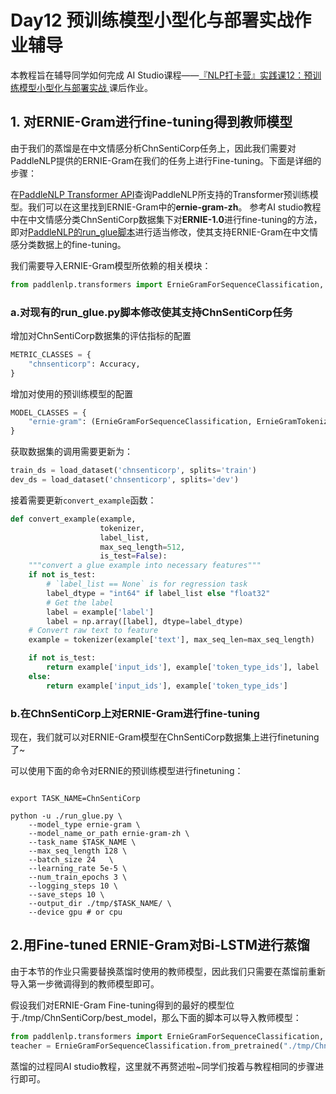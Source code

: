 # Day12 预训练模型小型化与部署实战作业辅导

本教程旨在辅导同学如何完成 AI Studio课程——[『NLP打卡营』实践课12：预训练模型小型化与部署实战
](https://aistudio.baidu.com/aistudio/projectdetail/1920541)课后作业。

## 1. 对ERNIE-Gram进行fine-tuning得到教师模型
由于我们的蒸馏是在中文情感分析ChnSentiCorp任务上，因此我们需要对PaddleNLP提供的ERNIE-Gram在我们的任务上进行Fine-tuning。下面是详细的步骤：

在[PaddleNLP Transformer API](../docs/model_zoo/transformers.rst)查询PaddleNLP所支持的Transformer预训练模型。我们可以在这里找到ERNIE-Gram中的**ernie-gram-zh**。
参考AI studio教程中在中文情感分类ChnSentiCorp数据集下对**ERNIE-1.0**进行fine-tuning的方法，即对[PaddleNLP的run_glue脚本](https://github.com/PaddlePaddle/PaddleNLP/tree/develop/examples/benchmark/glue)进行适当修改，使其支持ERNIE-Gram在中文情感分类数据上的fine-tuning。

我们需要导入ERNIE-Gram模型所依赖的相关模块：

```python
from paddlenlp.transformers import ErnieGramForSequenceClassification, ErnieGramTokenizer
```

### a.对现有的run_glue.py脚本修改使其支持ChnSentiCorp任务

增加对ChnSentiCorp数据集的评估指标的配置

```python
METRIC_CLASSES = {
    "chnsenticorp": Accuracy,
}
```

增加对使用的预训练模型的配置

```python
MODEL_CLASSES = {
    "ernie-gram": (ErnieGramForSequenceClassification, ErnieGramTokenizer),
}
```

获取数据集的调用需要更新为：

```python
train_ds = load_dataset('chnsenticorp', splits='train')
dev_ds = load_dataset('chnsenticorp', splits='dev')
```

接着需要更新`convert_example`函数：

```python
def convert_example(example,
                    tokenizer,
                    label_list,
                    max_seq_length=512,
                    is_test=False):
    """convert a glue example into necessary features"""
    if not is_test:
        # `label_list == None` is for regression task
        label_dtype = "int64" if label_list else "float32"
        # Get the label
        label = example['label']
        label = np.array([label], dtype=label_dtype)
    # Convert raw text to feature
    example = tokenizer(example['text'], max_seq_len=max_seq_length)

    if not is_test:
        return example['input_ids'], example['token_type_ids'], label
    else:
        return example['input_ids'], example['token_type_ids']
```

### b.在ChnSentiCorp上对ERNIE-Gram进行fine-tuning

现在，我们就可以对ERNIE-Gram模型在ChnSentiCorp数据集上进行finetuning了~

可以使用下面的命令对ERNIE的预训练模型进行finetuning：

```shell

export TASK_NAME=ChnSentiCorp

python -u ./run_glue.py \
    --model_type ernie-gram \
    --model_name_or_path ernie-gram-zh \
    --task_name $TASK_NAME \
    --max_seq_length 128 \
    --batch_size 24   \
    --learning_rate 5e-5 \
    --num_train_epochs 3 \
    --logging_steps 10 \
    --save_steps 10 \
    --output_dir ./tmp/$TASK_NAME/ \
    --device gpu # or cpu

```

## 2.用Fine-tuned ERNIE-Gram对Bi-LSTM进行蒸馏

由于本节的作业只需要替换蒸馏时使用的教师模型，因此我们只需要在蒸馏前重新导入第一步微调得到的教师模型即可。

假设我们对ERNIE-Gram Fine-tuning得到的最好的模型位于./tmp/ChnSentiCorp/best_model，那么下面的脚本可以导入教师模型：
```python
from paddlenlp.transformers import ErnieGramForSequenceClassification, ErnieGramTokenizer
teacher = ErnieGramForSequenceClassification.from_pretrained("./tmp/ChnSentiCorp/best_model")
```

蒸馏的过程同AI studio教程，这里就不再赘述啦~同学们按着与教程相同的步骤进行即可。
